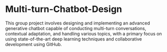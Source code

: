 # Multi-turn-Chatbot-Design
This group project involves designing and implementing an advanced generative chatbot capable of conducting multi-turn conversations, contextual adaptation, and handling various topics, with a primary focus on using state-of-the-art deep learning techniques and collaborative development using GitHub.
